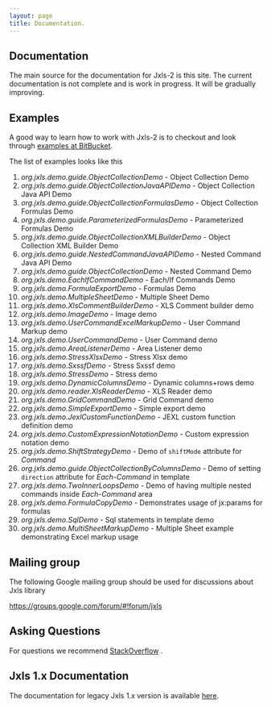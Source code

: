```yaml
---
layout: page
title: Documentation.
---
```


Documentation
--------------
The main source for the documentation for Jxls-2 is this site.
The current documentation is not complete and is work in progress.
It will be gradually improving.

Examples
--------
A good way to learn how to work with Jxls-2 is to checkout and look through [examples at BitBucket](https://bitbucket.org/leonate/jxls-demo).

The list of examples looks like this

1.  *org.jxls.demo.guide.ObjectCollectionDemo*            - Object Collection Demo
2.  *org.jxls.demo.guide.ObjectCollectionJavaAPIDemo*     - Object Collection Java API Demo
3.  *org.jxls.demo.guide.ObjectCollectionFormulasDemo*    - Object Collection Formulas Demo
4.  *org.jxls.demo.guide.ParameterizedFormulasDemo*       - Parameterized Formulas Demo
5.  *org.jxls.demo.guide.ObjectCollectionXMLBuilderDemo*  - Object Collection XML Builder Demo
6.  *org.jxls.demo.guide.NestedCommandJavaAPIDemo*        - Nested Command Java API Demo
7.  *org.jxls.demo.guide.ObjectCollectionDemo*            - Nested Command Demo
8.  *org.jxls.demo.EachIfCommandDemo*                     - Each/If Commands Demo
9.  *org.jxls.demo.FormulaExportDemo*                     - Formulas Demo
10. *org.jxls.demo.MultipleSheetDemo*                     - Multiple Sheet Demo
11. *org.jxls.demo.XlsCommentBuilderDemo*                 - XLS Comment builder demo
12. *org.jxls.demo.ImageDemo*                             - Image demo
13. *org.jxls.demo.UserCommandExcelMarkupDemo*            - User Command Markup demo
14. *org.jxls.demo.UserCommandDemo*                       - User Command demo
15. *org.jxls.demo.AreaListenerDemo*                      - Area Listener demo
16. *org.jxls.demo.StressXlsxDemo*                        - Stress Xlsx demo
17. *org.jxls.demo.SxssfDemo*                             - Stress Sxssf demo
18. *org.jxls.demo.StressDemo*                            - Stress demo
19. *org.jxls.demo.DynamicColumnsDemo*                    - Dynamic columns+rows demo
20. *org.jxls.demo.reader.XlsReaderDemo*                  - XLS Reader demo
21. *org.jxls.demo.GridCommandDemo*                       - Grid Command demo
22. *org.jxls.demo.SimpleExportDemo*                      - Simple export demo
23. *org.jxls.demo.JexlCustomFunctionDemo*                - JEXL custom function definition demo
24. *org.jxls.demo.CustomExpressionNotationDemo*          - Custom expression notation demo
25. *org.jxls.demo.ShiftStrategyDemo*                     - Demo of `shiftMode` attribute for *Command*
26. *org.jxls.demo.guide.ObjectCollectionByColumnsDemo*   - Demo of setting `direction` attribute for *Each-Command* in template
27. *org.jxls.demo.TwoInnerLoopsDemo*                     - Demo of having multiple nested commands inside *Each-Command* area
28. *org.jxls.demo.FormulaCopyDemo*                       - Demonstrates usage of jx:params for formulas
29. *org.jxls.demo.SqlDemo*                               - Sql statements in template demo
30. *org.jxls.demo.MultiSheetMarkupDemo*                  - Multiple Sheet example demonstrating Excel markup usage


Mailing group
-------------
The following Google mailing group should be used for discussions about Jxls library

https://groups.google.com/forum/#!forum/jxls

Asking Questions
----------------
For questions we recommend [StackOverflow](http://stackoverflow.com/questions/tagged/jxls) .

Jxls 1.x Documentation
----------------------
The documentation for legacy Jxls 1.x version is available [here](http://jxls.sf.net/1.x).
